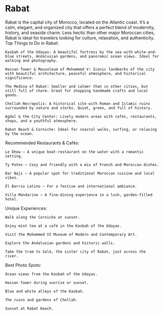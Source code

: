 # Rabat

Rabat is the capital city of Morocco, located on the Atlantic coast. It’s a calm, elegant, and organized city that offers a perfect blend of modernity, history, and seaside charm. Less hectic than other major Moroccan cities, Rabat is ideal for travelers looking for culture, relaxation, and authenticity.
Top Things to Do in Rabat:

    Kasbah of the Udayas: A beautiful fortress by the sea with white-and-blue streets, Andalusian gardens, and panoramic ocean views. Ideal for walking and photography.

    Hassan Tower & Mausoleum of Mohammed V: Iconic landmarks of the city with beautiful architecture, peaceful atmosphere, and historical significance.

    The Medina of Rabat: Smaller and calmer than in other cities, but still full of charm. Great for shopping handmade crafts and local goods.

    Chellah Necropolis: A historical site with Roman and Islamic ruins surrounded by nature and storks. Quiet, green, and full of history.

    Agdal & the City Center: Lively modern areas with cafés, restaurants, shops, and a youthful atmosphere.

    Rabat Beach & Corniche: Ideal for coastal walks, surfing, or relaxing by the ocean.

Recommended Restaurants & Cafés:

    Le Dhow – A unique boat-restaurant on the water with a romantic setting.

    Ty Potes – Cozy and friendly with a mix of French and Moroccan dishes.

    Dar Naji – A popular spot for traditional Moroccan cuisine and local vibes.

    El Barrio Latino – For a festive and international ambiance.

    Villa Mandarine – A fine-dining experience in a lush, garden-filled hotel.

Unique Experiences:

    Walk along the Corniche at sunset.

    Enjoy mint tea at a café in the Kasbah of the Udayas.

    Visit the Mohammed VI Museum of Modern and Contemporary Art.

    Explore the Andalusian gardens and historic walls.

    Take the tram to Salé, the sister city of Rabat, just across the river.

Best Photo Spots:

    Ocean views from the Kasbah of the Udayas.

    Hassan Tower during sunrise or sunset.

    Blue and white alleys of the Kasbah.

    The ruins and gardens of Chellah.

    Sunset at Rabat beach.
